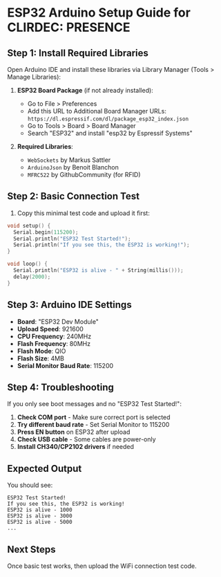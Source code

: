 # ESP32 Arduino Setup Guide for CLIRDEC: PRESENCE

## Step 1: Install Required Libraries

Open Arduino IDE and install these libraries via Library Manager (Tools > Manage Libraries):

1. **ESP32 Board Package** (if not already installed):
   - Go to File > Preferences
   - Add this URL to Additional Board Manager URLs: `https://dl.espressif.com/dl/package_esp32_index.json`
   - Go to Tools > Board > Board Manager
   - Search "ESP32" and install "esp32 by Espressif Systems"

2. **Required Libraries**:
   - `WebSockets` by Markus Sattler
   - `ArduinoJson` by Benoit Blanchon
   - `MFRC522` by GithubCommunity (for RFID)

## Step 2: Basic Connection Test

1. Copy this minimal test code and upload it first:

```cpp
void setup() {
  Serial.begin(115200);
  Serial.println("ESP32 Test Started!");
  Serial.println("If you see this, the ESP32 is working!");
}

void loop() {
  Serial.println("ESP32 is alive - " + String(millis()));
  delay(2000);
}
```

## Step 3: Arduino IDE Settings

- **Board**: "ESP32 Dev Module"
- **Upload Speed**: 921600
- **CPU Frequency**: 240MHz
- **Flash Frequency**: 80MHz
- **Flash Mode**: QIO
- **Flash Size**: 4MB
- **Serial Monitor Baud Rate**: 115200

## Step 4: Troubleshooting

If you only see boot messages and no "ESP32 Test Started!":

1. **Check COM port** - Make sure correct port is selected
2. **Try different baud rate** - Set Serial Monitor to 115200
3. **Press EN button** on ESP32 after upload
4. **Check USB cable** - Some cables are power-only
5. **Install CH340/CP2102 drivers** if needed

## Expected Output

You should see:
```
ESP32 Test Started!
If you see this, the ESP32 is working!
ESP32 is alive - 1000
ESP32 is alive - 3000
ESP32 is alive - 5000
...
```

## Next Steps

Once basic test works, then upload the WiFi connection test code.